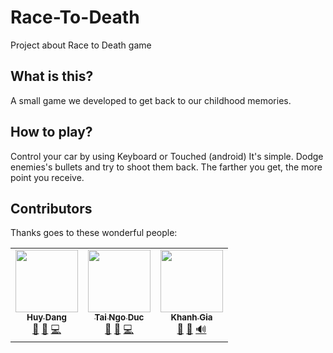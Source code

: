 # Race-To-Death
Project about Race to Death game
## What is this?

A small game we developed to get back to our childhood memories. 

## How to play?

Control your car by using Keyboard or Touched (android)
It's simple. Dodge enemies's bullets and try to shoot them back. The farther you get, the more point you receive.

## Contributors 

Thanks goes to these wonderful people:

<table>
  <tr>
    <td align="center"><a href="https://github.com/giahuy-204"><img src="https://avatars.githubusercontent.com/u/54048975?v=4" width="100px;" alt=""/><br /><sub><b>Huy Dang</b></sub></a><br/> <a href="#" title="Bug Fixing">🐛</a> <a href="#" title="Time management">📆</a> <a href="#" title="Coder">💻</a> </td>
    <td align="center"><a href="https://github.com/TaiNgoDuc"><img src="https://avatars.githubusercontent.com/u/65527579?v=4" width="100px;" alt=""/><br /><sub><b>Tai Ngo Duc</b></sub></a><br/> <a href="#" title="Bug Fixing">🐛</a> <a href="#" title="Planning Ideas">🤔</a> <a href="#" title="Coder">💻</a> </td>
    <td align="center"><a href="https://github.com/Kid290801"><img src="https://avatars.githubusercontent.com/u/65524148?v=4" width="100px;" alt=""/><br /><sub><b>Khanh Gia </b></sub></a><br/> <a href="#" title="Designer">🎨</a> <a href="#" title="Tester">📓</a> <a href="#" title="Audio Manager">🔊</a> </td>
  </tr>
</table>  
